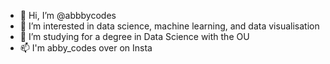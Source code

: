 - 👋 Hi, I’m @abbbycodes
- 👀 I’m interested in data science, machine learning, and data visualisation
- 🌱 I’m studying for a degree in Data Science with the OU
- 📫 I'm abby_codes over on Insta

<!---
abbbycodes/abbbycodes is a ✨ special ✨ repository because its `README.md` (this file) appears on your GitHub profile.
You can click the Preview link to take a look at your changes.
--->

